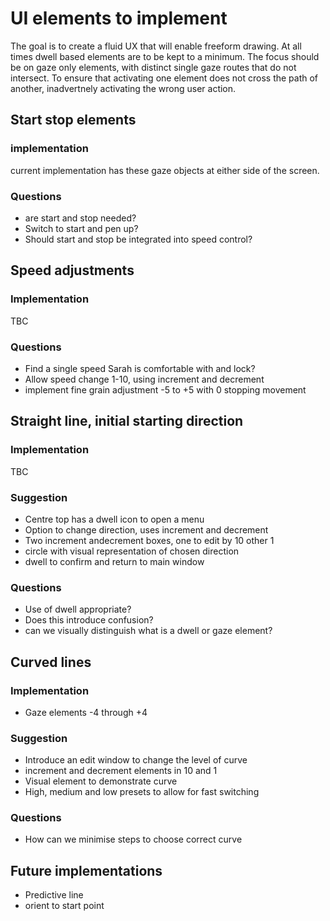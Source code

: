 # UI elements to implement

The goal is to create a fluid UX that will enable freeform drawing. At all times dwell based elements are to be kept to a minimum. The focus should be on gaze only elements, with distinct single gaze routes that do not intersect. To ensure that activating one element does not cross the path of another, inadvertnely activating the wrong user action.

## Start stop elements

### implementation

current implementation has these gaze objects at either side of the screen.

### Questions

- are start and stop needed?
- Switch to start and pen up?
- Should start and stop be integrated into speed control?

## Speed adjustments

### Implementation

TBC

### Questions
- Find a single speed Sarah is comfortable with and lock?
- Allow speed change 1-10, using increment and decrement
- implement fine grain adjustment -5 to +5 with 0 stopping movement

## Straight line, initial starting direction

### Implementation

TBC

### Suggestion

- Centre top  has a dwell icon to open a menu
- Option to change direction, uses increment and decrement
- Two increment andecrement boxes, one to edit by 10 other 1
- circle with visual representation of chosen direction
- dwell to confirm and return to main window

### Questions
- Use of dwell appropriate?
- Does this introduce confusion?
- can we visually distinguish what is a dwell or gaze element?

## Curved lines

### Implementation

- Gaze elements -4 through +4

### Suggestion

- Introduce an edit window to change the level of curve
- increment and decrement elements in 10 and 1
- Visual element to demonstrate curve
- High, medium and low presets to allow for fast switching

### Questions

- How can we minimise steps to choose correct curve

## Future implementations

- Predictive line
- orient to start point



